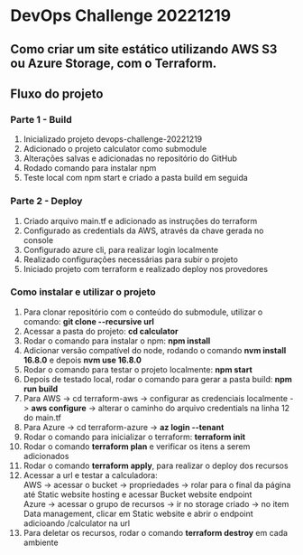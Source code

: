 # DevOps Challenge 20221219

## Como criar um site estático utilizando AWS S3 ou Azure Storage, com o Terraform.

## Fluxo do projeto

### Parte 1 - Build
1. Inicializado projeto devops-challenge-20221219
2. Adicionado o projeto calculator como submodule
3. Alterações salvas e adicionadas no repositório do GitHub
4. Rodado comando para instalar npm
5. Teste local com npm start e criado a pasta build em seguida

### Parte 2 - Deploy
1. Criado arquivo main.tf e adicionado as instruções do terraform
2. Configurado as credentials da AWS, através da chave gerada no console 
3. Configurado azure cli, para realizar login localmente
4. Realizado configurações necessárias para subir o projeto
5. Iniciado projeto com terraform e realizado deploy nos provedores

### Como instalar e utilizar o projeto
1. Para clonar repositório com o conteúdo do submodule, utilizar o comando: **git clone --recursive url**
2. Acessar a pasta do projeto: **cd calculator**
3. Rodar o comando para instalar o npm: **npm install**
4. Adicionar versão compatível do node, rodando o comando **nvm install 16.8.0** e depois **nvm use 16.8.0**
5. Rodar o comando para testar o projeto localmente: **npm start**
6. Depois de testado local, rodar o comando para gerar a pasta build: **npm run build**
7. Para AWS -> cd terraform-aws -> configurar as credenciais localmente -> **aws configure** -> alterar o caminho do arquivo credentials na linha 12 do main.tf
8. Para Azure -> cd terraform-azure -> **az login --tenant**
9. Rodar o comando para inicializar o terraform: **terraform init**
10. Rodar o comando **terraform plan** e verificar os itens a serem adicionados
11. Rodar o comando **terraform apply**, para realizar o deploy dos recursos
12. Acessar a url e testar a calculadora:<br/>
AWS -> acessar o bucket -> propriedades -> rolar para o final da página até Static website hosting e acessar Bucket website endpoint<br/>
Azure -> acessar o grupo de recursos -> ir no storage criado -> no item Data management, clicar em Static website e abrir o endpoint adicioando /calculator na url
13. Para deletar os recursos, rodar o comando **terraform destroy** em cada ambiente
